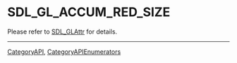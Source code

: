 # SDL_GL_ACCUM_RED_SIZE

Please refer to [SDL_GLAttr](SDL_GLAttr) for details.

----
[CategoryAPI](CategoryAPI), [CategoryAPIEnumerators](CategoryAPIEnumerators)

